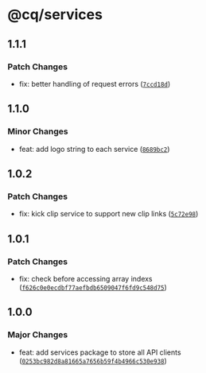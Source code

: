 # @cq/services

## 1.1.1

### Patch Changes

- fix: better handling of request errors ([`7ccd18d`](https://github.com/jordanshatford/clip-queue/commit/7ccd18d68d31729d8b741b7a1833063a88ecb0e8))

## 1.1.0

### Minor Changes

- feat: add logo string to each service ([`8689bc2`](https://github.com/jordanshatford/clip-queue/commit/8689bc2a7efec1753208ec5861eb71d7819bb1ab))

## 1.0.2

### Patch Changes

- fix: kick clip service to support new clip links ([`5c72e98`](https://github.com/jordanshatford/clip-queue/commit/5c72e985fa779a208bf88e9507b266e1ac7a9502))

## 1.0.1

### Patch Changes

- fix: check before accessing array indexs ([`f626c0e0ecdbf77aefbdb6509047f6fd9c548d75`](https://github.com/jordanshatford/clip-queue/commit/f626c0e0ecdbf77aefbdb6509047f6fd9c548d75))

## 1.0.0

### Major Changes

- feat: add services package to store all API clients ([`0253bc982d8a81665a7656b59f4b4966c530e938`](https://github.com/jordanshatford/clip-queue/commit/0253bc982d8a81665a7656b59f4b4966c530e938))

